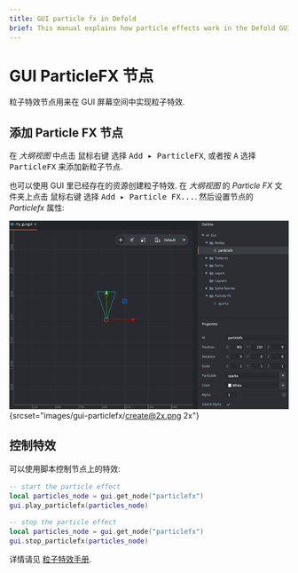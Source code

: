 ```yaml
---
title: GUI particle fx in Defold
brief: This manual explains how particle effects work in the Defold GUI.
---
```


# GUI ParticleFX 节点

粒子特效节点用来在 GUI 屏幕空间中实现粒子特效.

## 添加 Particle FX 节点

在 *大纲视图* 中点击 <kbd>鼠标右键</kbd> 选择 <kbd>Add ▸ ParticleFX</kbd>, 或者按 <kbd>A</kbd> 选择 <kbd>ParticleFX</kbd> 来添加新粒子节点.

也可以使用 GUI 里已经存在的资源创建粒子特效. 在 *大纲视图* 的 *Particle FX* 文件夹上点击 <kbd>鼠标右键</kbd> 选择 <kbd>Add ▸ Particle FX...</kbd>. 然后设置节点的 *Particlefx* 属性:

![Particle fx](images/gui-particlefx/create.png){srcset="images/gui-particlefx/create@2x.png 2x"}

## 控制特效

可以使用脚本控制节点上的特效:

```lua
-- start the particle effect
local particles_node = gui.get_node("particlefx")
gui.play_particlefx(particles_node)
```

```lua
-- stop the particle effect
local particles_node = gui.get_node("particlefx")
gui.stop_particlefx(particles_node)
```

详情请见 [粒子特效手册](/manuals/particlefx).